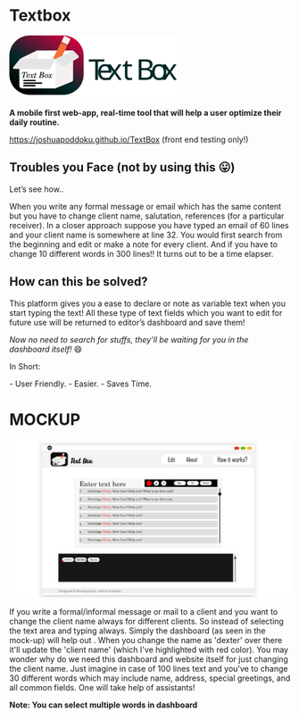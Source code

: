 # Textbox

<img src="images/logo1.svg" alt="logo" title="logo" width=300 />

**A mobile first web-app, real-time tool that will help a user optimize their daily routine.**


https://joshuapoddoku.github.io/TextBox  (front end testing only!)

Troubles you Face (not by using this :stuck_out_tongue:)
------------

Let’s see how..

When you write any formal message or email which has the same content but you have to change client name, salutation, references (for a particular receiver).
In a closer approach suppose you have typed an email of 60 lines and your client name is somewhere at line 32.
You would first search from the beginning and edit or make a note for every client.
And if you have to change 10 different words in 300 lines!!
It turns out to be a time elapser.


How can this be solved?
--------------------------------
This platform gives you a ease to declare or note as variable text when you start typing the text!
All these type of text fields which you want to edit for future use will be returned to editor’s dashboard and save them!

*Now no need to search for stuffs, they’ll be waiting for you in the dashboard itself!* :smile: 

<p>In Short:<p>
- User Friendly.
- Easier.
- Saves Time.

# MOCKUP

<img src="images/mockup_idea1i-02.jpg" alt="mockup" title="mockup for website" width=1000 />

If you write a formal/informal message or mail to a client and you want to change the client name always for different clients. So instead of selecting the text area and typing always. Simply the dashboard (as seen in the mock-up) will help out . When you change the name as 'dexter' over there it'll update the 'client name' (which I've highlighted with red color).
You may wonder why do we need this dashboard and website itself for just changing the client name. Just imagine in case of 100 lines text and you've to change 30 different words which may include name, address, special greetings, and all common fields. One will take help of assistants!

**Note: You can select multiple words in dashboard**
